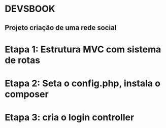 # DEVSBOOK
## Projeto criação de uma rede social

# Etapa 1: Estrutura MVC com sistema de rotas

# Etapa 2: Seta o config.php, instala o composer

# Etapa 3: cria o login controller

